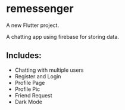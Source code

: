 # remessenger

A new Flutter project.

A chatting app using firebase for storing data.
## Includes:
- Chatting with multiple users
- Register and Login
- Profile Page
- Profile Pic
- Friend Request
- Dark Mode
